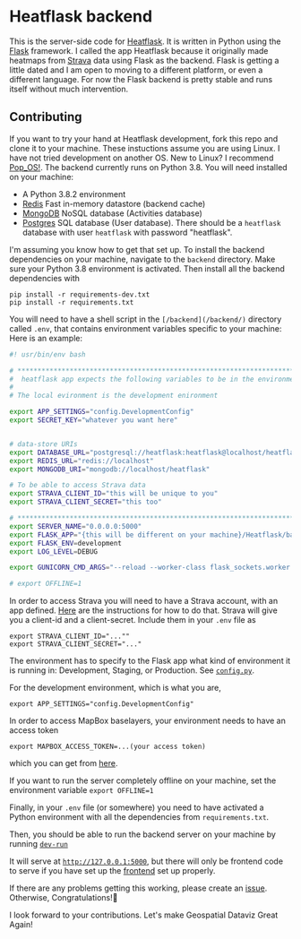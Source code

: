 # Heatflask backend
This is the server-side code for [Heatflask](https://www.heatflask.com ).  It is written in Python using the [Flask](https://flask.palletsprojects.com/en/1.1.x) framework.  I called the app Heatflask because it originally made heatmaps from [Strava](https://www.strava.com) data using Flask as the backend.  Flask is getting a little dated and I am open to moving to a different platform, or even a different language.  For now the Flask backend is pretty stable and runs itself without much intervention.

## Contributing
If you want to try your hand at Heatflask development, fork this repo and clone it to your machine.  These instuctions assume you are using Linux.  I have not tried development on another OS. New to Linux? I recommend [Pop_OS!](https://system76.com/pop). The backend currently runs on Python 3.8. You will need installed on your machine:
  * A Python 3.8.2 environment
  * [Redis](https://redis.io) Fast in-memory datastore (backend cache)
  * [MongoDB](https://www.mongodb.com) NoSQL database (Activities database)
  * [Postgres](https://www.postgresql.org) SQL database (User database).  There should be a `heatflask` database with user `heatflask` with password "heatflask".
  
I'm assuming you know how to get that set up. To install the backend dependencies on your machine, navigate to the `backend` directory.  Make sure your Python 3.8 environment is activated.  Then install all the backend dependencies with
```
pip install -r requirements-dev.txt
pip install -r requirements.txt
```

You will need to have a shell script in the `[/backend](/backend/)` directory called `.env`, that contains environment variables specific to your machine:
Here is an example:

```bash
#! usr/bin/env bash

# *************************************************************************
#  heatflask app expects the following variables to be in the environment
#
# The local evironment is the development enironment

export APP_SETTINGS="config.DevelopmentConfig"
export SECRET_KEY="whatever you want here"


# data-store URIs
export DATABASE_URL="postgresql://heatflask:heatflask@localhost/heatflask"
export REDIS_URL="redis://localhost"
export MONGODB_URI="mongodb://localhost/heatflask"

# To be able to access Strava data
export STRAVA_CLIENT_ID="this will be unique to you"
export STRAVA_CLIENT_SECRET="this too"

# ***************************************************************************
export SERVER_NAME="0.0.0.0:5000"
export FLASK_APP="{this will be different on your machine}/Heatflask/backend/heatflask/wsgi.py"
export FLASK_ENV=development
export LOG_LEVEL=DEBUG

export GUNICORN_CMD_ARGS="--reload --worker-class flask_sockets.worker --log-level=debug --bind '0.0.0.0:5000'"

# export OFFLINE=1
```

In order to access Strava you will need to have a Strava account, with an app defined.  [Here](https://developers.strava.com/docs/getting-started/) are the instructions for how to do that.  Strava will give you a client-id and a client-secret.  Include them in your `.env` file as 

```
export STRAVA_CLIENT_ID="...""
export STRAVA_CLIENT_SECRET="..."
```  

The environment has to specify to the Flask app what kind of environment it is running in: Development, Staging, or Production. See [`config.py`](/backend/config.py).

For the development environment, which is what you are, 
```
export APP_SETTINGS="config.DevelopmentConfig"
```

In order to access MapBox baselayers, your environment needs to have an access token
```
export MAPBOX_ACCESS_TOKEN=...(your access token)
```
which you can get from [here](https://docs.mapbox.com/help/how-mapbox-works/access-tokens).


If you want to run the server completely offline on your machine, set the environment variable
`export OFFLINE=1`


Finally, in your `.env` file (or somewhere) you need to have activated a Python environment with all the dependencies from `requirements.txt`.


Then, you should be able to run the backend server on your machine by running [`dev-run`](/backend/dev-run)

It will serve at [`http://127.0.0.1:5000`](http://127.0.0.1:5000), but there will only be frontend code to serve if you have set up the [frontend](/frontend/) set up properly.

If there are any problems getting this working, please create an [issue](https://github.com/ebrensi/heatflask/issues). Otherwise, Congratulations!🥳

I look forward to your contributions.  Let's make Geospatial Dataviz Great Again!



